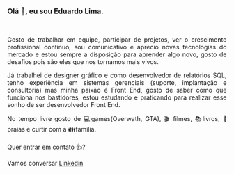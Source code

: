 ### Olá 👋, eu sou Eduardo Lima.
<br> 
<p align="justify"> Gosto de trabalhar em equipe, participar de projetos, ver o crescimento profissional contínuo,
sou comunicativo e aprecio novas tecnologias do mercado e estou sempre a disposição para
aprender algo novo, gosto de desafios pois são eles que nos tornamos mais vivos. </p>

<p align="justify"> Já trabalhei de designer gráfico e como desenvolvedor de relatórios SQL,
tenho experiência em sistemas gerenciais (suporte, implantação e consultoria)
mas minha paixão é Front End, gosto de saber como que funciona nos bastidores, 
estou estudando e praticando para realizar esse sonho de ser desenvolvedor Front End. </p>

<p align="justify"> No tempo livre gosto de 💻games(Overwath, GTA), 🎬 filmes, 📚livros, 🌅praias e curtir com a 👪família.
<br><br>
Quer entrar em contato 👍?
<br>
  
Vamos conversar [Linkedin](https://www.linkedin.com/in/eduardo-sousa-lima-04693617a/)

</p>



